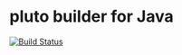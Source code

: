 # pluto builder for Java

[![Build Status](https://travis-ci.org/pluto-build/build-java.svg?branch=master)](https://travis-ci.org/pluto-build/build-java)
